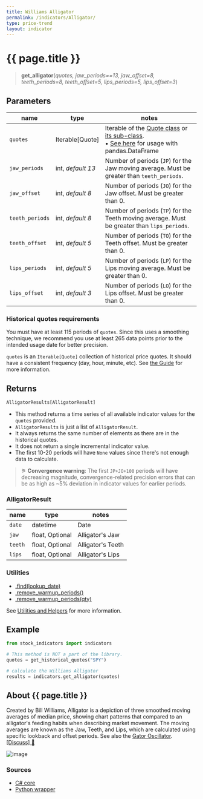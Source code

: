 ```yaml
---
title: Williams Alligator
permalink: /indicators/Alligator/
type: price-trend
layout: indicator
---
```


# {{ page.title }}

><span class="indicator-syntax">**get_alligator**(*quotes, jaw_periods==13, jaw_offset=8, teeth_periods=8, teeth_offset=5, lips_periods=5, lips_offset=3*)</span>

## Parameters

| name | type | notes
| -- | -- | --
| `quotes` | Iterable[Quote] | Iterable of the [Quote class]({{site.baseurl}}/guide/#historical-quotes) or [its sub-class]({{site.baseurl}}/guide/#using-custom-quote-classes). <br><span class='qna-dataframe'> • [See here]({{site.baseurl}}/guide/#using-pandasdataframe) for usage with pandas.DataFrame</span>
| `jaw_periods` | int, *default 13* | Number of periods (`JP`) for the Jaw moving average.  Must be greater than `teeth_periods`.
| `jaw_offset` | int, *default 8* | Number of periods (`JO`) for the Jaw offset.  Must be greater than 0.
| `teeth_periods` | int, *default 8* | Number of periods (`TP`) for the Teeth moving average.  Must be greater than `lips_periods`.
| `teeth_offset` | int, *default 5* | Number of periods (`TO`) for the Teeth offset.  Must be greater than 0.
| `lips_periods` | int, *default 5* | Number of periods (`LP`) for the Lips moving average.  Must be greater than 0.
| `lips_offset` | int, *default 3* | Number of periods (`LO`) for the Lips offset.  Must be greater than 0.

### Historical quotes requirements

You must have at least 115 periods of `quotes`. Since this uses a smoothing technique, we recommend you use at least 265 data points prior to the intended usage date for better precision.

`quotes` is an `Iterable[Quote]` collection of historical price quotes.  It should have a consistent frequency (day, hour, minute, etc).  See [the Guide]({{site.baseurl}}/guide/#historical-quotes) for more information.

## Returns

```python
AlligatorResults[AlligatorResult]
```

- This method returns a time series of all available indicator values for the `quotes` provided.
- `AlligatorResults` is just a list of `AlligatorResult`.
- It always returns the same number of elements as there are in the historical quotes.
- It does not return a single incremental indicator value.
- The first 10-20 periods will have `None` values since there's not enough data to calculate.

>&#9886; **Convergence warning**: The first `JP+JO+100` periods will have decreasing magnitude, convergence-related precision errors that can be as high as ~5% deviation in indicator values for earlier periods.

### AlligatorResult

| name | type | notes
| -- |-- |--
| `date` | datetime | Date
| `jaw` | float, Optional | Alligator's Jaw
| `teeth` | float, Optional | Alligator's Teeth
| `lips` | float, Optional | Alligator's Lips

### Utilities

- [.find(lookup_date)]({{site.baseurl}}/utilities#find-indicator-result-by-date)
- [.remove_warmup_periods()]({{site.baseurl}}/utilities#remove-warmup-periods)
- [.remove_warmup_periods(qty)]({{site.baseurl}}/utilities#remove-warmup-periods)

See [Utilities and Helpers]({{site.baseurl}}/utilities#utilities-for-indicator-results) for more information.

## Example

```python
from stock_indicators import indicators

# This method is NOT a part of the library.
quotes = get_historical_quotes("SPY")

# calculate the Williams Alligator
results = indicators.get_alligator(quotes)
```

## About {{ page.title }}

Created by Bill Williams, Alligator is a depiction of three smoothed moving averages of median price, showing chart patterns that compared to an alligator's feeding habits when describing market movement. The moving averages are known as the Jaw, Teeth, and Lips, which are calculated using specific lookback and offset periods.  See also the [Gator Oscillator](../Gator#content).
[[Discuss] &#128172;]({{site.dotnet.repo}}/discussions/385 "Community discussion about this indicator")

![image]({{site.dotnet.charts}}/Alligator.png)

### Sources

- [C# core]({{site.dotnet.src}}/a-d/Alligator/Alligator.Series.cs)
- [Python wrapper]({{site.python.src}}/alligator.py)
